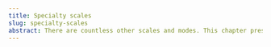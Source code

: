 ```yaml
---
title: Specialty scales
slug: specialty-scales
abstract: There are countless other scales and modes. This chapter presents a few of the more interesting ones used in jazz and non-western styles. 
---
```


